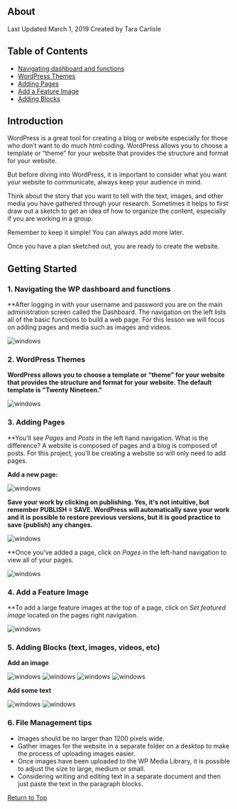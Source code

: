 ## About
Last Updated March 1, 2019
Created by Tara Carlisle


## Table of Contents
* [Navigating dashboard and functions](#1-Navigating-the-WP-dashboard-and-functions) 
* [WordPress Themes](#2-WordPress-Themes) 
* [Adding Pages](#3-Adding-Pages) 
* [Add a Feature Image](#4-Add-a-Feature-Image)
* [Adding Blocks](#5-Adding-Blocks) 

## Introduction
WordPress is a great tool for creating a blog or website especially for those who don’t want to do much html coding. WordPress allows you to choose a template or “theme” for your website that provides the structure and format for your website. 

But before diving into WordPress, it is important to consider what you want your website to communicate, always keep your audience in mind. 

Think about the story that you want to tell with the text, images, and other media you have gathered through your research. Sometimes it helps to first draw out a sketch to get an idea of how to organize the content, especially if you are working in a group. 

Remember to keep it simple! You can always add more later. 

Once you have a plan sketched out, you are ready to create the website.

## Getting Started

### 1. Navigating the WP dashboard and functions
**After logging in with your username and password you are on the main administration screen called the Dashboard. The navigation on the left lists all of the basic functions to build a web page. For this lesson we will focus on adding pages and media such as images and videos. 

<img src="images/class-dashboard.png" alt="windows" class="center"/>

### 2. WordPress Themes
**WordPress allows you to choose a template or “theme” for your website that provides the structure and format for your website. The default template is "Twenty Nineteen."** 

<img src="images/class-appearance.png" alt="windows" class="center"/>

### 3. Adding Pages
**You'll see *Pages* and *Posts* in the left hand navigation. What is the difference? A website is composed of pages and a blog is composed of posts. For this project, you'll be creating a website so will only need to add pages.   

**Add a new page:** 

<img src="images/class-addnewpage.png" alt="windows" class="center"/>

**Save your work by clicking on publishing. Yes, it's not intuitive, but remember PUBLISH = SAVE. WordPress will automatically save your work and it is possible to restore previous versions, but it is good practice to save (publish) any changes.** 

<img src="images/class-publish.png" alt="windows" class="center"/>

**Once you've added a page, click on *Pages* in the left-hand navigation to view all of your pages. 

<img src="images/class-pages.png" alt="windows" class="center"/>

### 4. Add a Feature Image 
**To add a large feature images at the top of a page, click on *Set featured image* located on the pages right navigation. 

<img src="images/class-featureimage.png" alt="windows" class="center"/>


### 5. Adding Blocks (text, images, videos, etc)

**Add an image**

<img src="images/class-blocks.png" alt="windows" class="left"/>


<img src="images/class-addmedia.png" alt="windows" class="center"/>


<img src="images/class-media.png" alt="windows" class="center"/>


<img src="images/class-imageprops.png" alt="windows" class="center"/>


**Add some text**

<img src="images/class-addtext.png" alt="windows" class="center"/>

<img src="images/class-text.png" alt="windows" class="center"/>

### 6. File Management tips 

* Images should be no larger than 1200 pixels wide.
* Gather images for the website in a separate folder on a desktop to make the process of uploading images easier.
* Once images have been uploaded to the WP Media Library, it is possible to adjust the size to large, medium or small.
* Considering writing and editing text in a separate document and then just paste the text in the paragraph blocks.


[Return to Top](#about)
